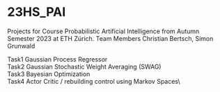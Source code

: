 # 23HS_PAI
Projects for Course Probabilistic Artificial Intelligence from Autumn Semester 2023 at ETH Zürich.
Team Members Christian Bertsch, Simon Grunwald

Task1 Gaussian Process Regressor\
Task2 Gaussian Stochastic Weight Averaging (SWAG)\
Task3 Bayesian Optimization\
Task4 Actor Critic / rebuilding control using Markov Spaces\